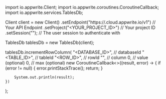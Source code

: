 import io.appwrite.Client;
import io.appwrite.coroutines.CoroutineCallback;
import io.appwrite.services.TablesDb;

Client client = new Client()
    .setEndpoint("https://<REGION>.cloud.appwrite.io/v1") // Your API Endpoint
    .setProject("<YOUR_PROJECT_ID>") // Your project ID
    .setSession(""); // The user session to authenticate with

TablesDb tablesDb = new TablesDb(client);

tablesDb.incrementRowColumn(
    "<DATABASE_ID>", // databaseId
    "<TABLE_ID>", // tableId
    "<ROW_ID>", // rowId
    "", // column
    0, // value (optional)
    0, // max (optional)
    new CoroutineCallback<>((result, error) -> {
        if (error != null) {
            error.printStackTrace();
            return;
        }

        System.out.println(result);
    })
);

